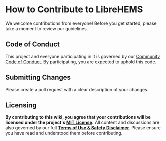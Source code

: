 # How to Contribute to LibreHEMS

We welcome contributions from everyone! Before you get started, please take a moment to review our guidelines.

## Code of Conduct
This project and everyone participating in it is governed by our [Community Code of Conduct](./TERMS-OF-USE.md#2-community-code-of-conduct). By participating, you are expected to uphold this code.

## Submitting Changes
Please create a pull request with a clear description of your changes.

## Licensing
**By contributing to this wiki, you agree that your contributions will be licensed under the project's [MIT License](./LICENSE).** All content and discussions are also governed by our full **[Terms of Use & Safety Disclaimer](./TERMS-OF-USE.md)**. Please ensure you have read and understood them before contributing.
